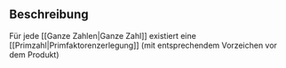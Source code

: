 ## Beschreibung
Für jede [[Ganze Zahlen|Ganze Zahl]] existiert eine [[Primzahl|Primfaktorenzerlegung]] (mit entsprechendem Vorzeichen vor dem Produkt)